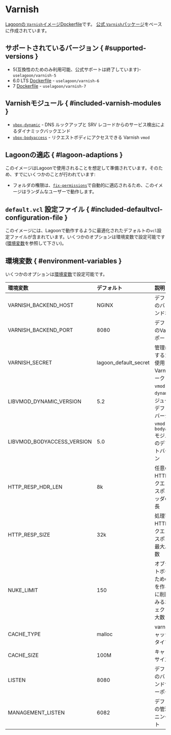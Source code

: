 # Varnish

[Lagoonの `Varnish`イメージDockerfile](https://github.com/uselagoon/lagoon-images/blob/main/images/varnish)です。 [公式 `Varnish`パッケージ](https://hub.docker.com/_/varnish)をベースに作成されています。

## サポートされているバージョン { #supported-versions }

* 5(互換性のためのみ利用可能、公式サポートは終了しています)- `uselagoon/varnish-5`
* 6.0 LTS [Dockerfile](https://github.com/uselagoon/lagoon-images/blob/main/images/varnish/6.Dockerfile) - `uselagoon/varnish-6`
* 7 [Dockerfile](https://github.com/uselagoon/lagoon-images/blob/main/images/varnish/7.Dockerfile) - `uselagoon/varnish-7`

## Varnishモジュール { #included-varnish-modules }

* [`vbox-dynamic`](https://github.com/nigoroll/libvmod-dynamic) - DNS ルックアップと SRV レコードからのサービス検出によるダイナミックバックエンド
* [`vbox-bodyaccess`](https://github.com/aondio/libvmod-bodyaccess) - リクエストボディにアクセスできる Varnish `vmod`

## Lagoonの適応 { #lagoon-adaptions }

このイメージはLagoonで使用されることを想定して準備されています。そのため、すでにいくつかのことが行われています:

* フォルダの権限は、[`fix-permissions`](https://github.com/uselagoon/lagoon-images/blob/main/images/commons/fix-permissions)で自動的に適応されるため、このイメージはランダムなユーザーで動作します。

## `default.vcl` 設定ファイル { #included-defaultvcl-configuration-file }

このイメージには、Lagoonで動作するように最適化されたデフォルトの`vcl`設定ファイルが含まれています。いくつかのオプションは環境変数で設定可能です([環境変数](#environment-variables)を参照して下さい)。

## 環境変数 { #environment-variables }

いくつかのオプションは[環境変数](../concepts-advanced/environment-variables.md)で設定可能です。

| 環境変数                   | デフォルト            | 説明                                                                                    |
| :------------------------- | :-------------------- | :-------------------------------------------------------------------------------------- |
| VARNISH_BACKEND_HOST       | NGINX                 | デフォルトのバックエンドホスト                                                         |
| VARNISH_BACKEND_PORT       | 8080                  | デフォルトのVarnishポート                                                    |
| VARNISH_SECRET             | lagoon_default_secret | 管理に接続するために使用されるVarnishシークレット                                    |
| LIBVMOD_DYNAMIC_VERSION    | 5.2                   | `vmod-dynamic`モジュールのデフォルトバージョン
| LIBVMOD_BODYACCESS_VERSION | 5.0                   | `vmod-bodyaccess`モジュールのデフォルトバージョン                                            |
| HTTP_RESP_HDR_LEN          | 8k                    | 任意のHTTPバックエンドレスポンスヘッダの最大長                                        |
| HTTP_RESP_SIZE             | 32k                   | 処理可能なHTTPバックエンドレスポンスの最大バイト数                               |
| NUKE_LIMIT                 | 150                   | オブジェクトボディのための空きを作るために削除を試みるオブジェクトの最大数 |
| CACHE_TYPE                 | malloc                | varnishキャッシュのタイプ                                                               |
| CACHE_SIZE                 | 100M                  | キャッシュサイズ                                                                       |
| LISTEN                     | 8080                  | デフォルトのバックエンドサーバーポート                                                  |
| MANAGEMENT_LISTEN          | 6082                  | デフォルトの管理リスニングポート            |
